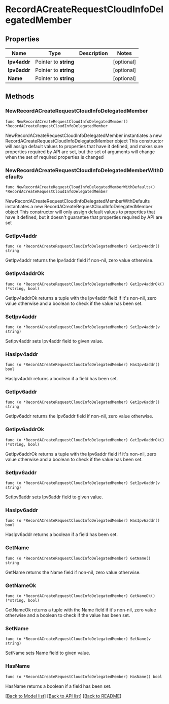 # RecordACreateRequestCloudInfoDelegatedMember

## Properties

Name | Type | Description | Notes
------------ | ------------- | ------------- | -------------
**Ipv4addr** | Pointer to **string** |  | [optional] 
**Ipv6addr** | Pointer to **string** |  | [optional] 
**Name** | Pointer to **string** |  | [optional] 

## Methods

### NewRecordACreateRequestCloudInfoDelegatedMember

`func NewRecordACreateRequestCloudInfoDelegatedMember() *RecordACreateRequestCloudInfoDelegatedMember`

NewRecordACreateRequestCloudInfoDelegatedMember instantiates a new RecordACreateRequestCloudInfoDelegatedMember object
This constructor will assign default values to properties that have it defined,
and makes sure properties required by API are set, but the set of arguments
will change when the set of required properties is changed

### NewRecordACreateRequestCloudInfoDelegatedMemberWithDefaults

`func NewRecordACreateRequestCloudInfoDelegatedMemberWithDefaults() *RecordACreateRequestCloudInfoDelegatedMember`

NewRecordACreateRequestCloudInfoDelegatedMemberWithDefaults instantiates a new RecordACreateRequestCloudInfoDelegatedMember object
This constructor will only assign default values to properties that have it defined,
but it doesn't guarantee that properties required by API are set

### GetIpv4addr

`func (o *RecordACreateRequestCloudInfoDelegatedMember) GetIpv4addr() string`

GetIpv4addr returns the Ipv4addr field if non-nil, zero value otherwise.

### GetIpv4addrOk

`func (o *RecordACreateRequestCloudInfoDelegatedMember) GetIpv4addrOk() (*string, bool)`

GetIpv4addrOk returns a tuple with the Ipv4addr field if it's non-nil, zero value otherwise
and a boolean to check if the value has been set.

### SetIpv4addr

`func (o *RecordACreateRequestCloudInfoDelegatedMember) SetIpv4addr(v string)`

SetIpv4addr sets Ipv4addr field to given value.

### HasIpv4addr

`func (o *RecordACreateRequestCloudInfoDelegatedMember) HasIpv4addr() bool`

HasIpv4addr returns a boolean if a field has been set.

### GetIpv6addr

`func (o *RecordACreateRequestCloudInfoDelegatedMember) GetIpv6addr() string`

GetIpv6addr returns the Ipv6addr field if non-nil, zero value otherwise.

### GetIpv6addrOk

`func (o *RecordACreateRequestCloudInfoDelegatedMember) GetIpv6addrOk() (*string, bool)`

GetIpv6addrOk returns a tuple with the Ipv6addr field if it's non-nil, zero value otherwise
and a boolean to check if the value has been set.

### SetIpv6addr

`func (o *RecordACreateRequestCloudInfoDelegatedMember) SetIpv6addr(v string)`

SetIpv6addr sets Ipv6addr field to given value.

### HasIpv6addr

`func (o *RecordACreateRequestCloudInfoDelegatedMember) HasIpv6addr() bool`

HasIpv6addr returns a boolean if a field has been set.

### GetName

`func (o *RecordACreateRequestCloudInfoDelegatedMember) GetName() string`

GetName returns the Name field if non-nil, zero value otherwise.

### GetNameOk

`func (o *RecordACreateRequestCloudInfoDelegatedMember) GetNameOk() (*string, bool)`

GetNameOk returns a tuple with the Name field if it's non-nil, zero value otherwise
and a boolean to check if the value has been set.

### SetName

`func (o *RecordACreateRequestCloudInfoDelegatedMember) SetName(v string)`

SetName sets Name field to given value.

### HasName

`func (o *RecordACreateRequestCloudInfoDelegatedMember) HasName() bool`

HasName returns a boolean if a field has been set.


[[Back to Model list]](../README.md#documentation-for-models) [[Back to API list]](../README.md#documentation-for-api-endpoints) [[Back to README]](../README.md)


